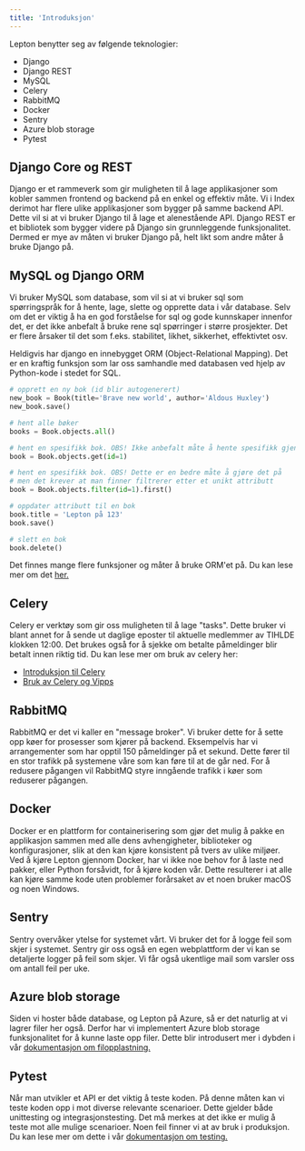 ```yaml
---
title: 'Introduksjon'
---
```


Lepton benytter seg av følgende teknologier:

- Django
- Django REST
- MySQL
- Celery
- RabbitMQ
- Docker
- Sentry
- Azure blob storage
- Pytest

## Django Core og REST

Django er et rammeverk som gir muligheten til å lage applikasjoner som kobler sammen frontend og backend på en enkel og effektiv måte. Vi i Index derimot har flere ulike applikasjoner som bygger på samme backend API. Dette vil si at vi bruker Django til å lage et alenestående API. Django REST er et bibliotek som bygger videre på Django sin grunnleggende funksjonalitet. Dermed er mye av måten vi bruker Django på, helt likt som andre måter å bruke Django på.

## MySQL og Django ORM

Vi bruker MySQL som database, som vil si at vi bruker sql som spørringspråk for å hente, lage, slette og opprette data i vår database. Selv om det er viktig å ha en god forståelse for sql og gode kunnskaper innenfor det, er det ikke anbefalt å bruke rene sql spørringer i større prosjekter. Det er flere årsaker til det som f.eks. stabilitet, likhet, sikkerhet, effektivtet osv.

Heldigvis har django en innebygget ORM (Object-Relational Mapping). Det er en kraftig funksjon som lar oss samhandle med databasen ved hjelp av Python-kode i stedet for SQL.

```python
# opprett en ny bok (id blir autogenerert)
new_book = Book(title='Brave new world', author='Aldous Huxley')
new_book.save()

# hent alle bøker
books = Book.objects.all()

# hent en spesifikk bok. OBS! Ikke anbefalt måte å hente spesifikk gjenstand
book = Book.objects.get(id=1)

# hent en spesifikk bok. OBS! Dette er en bedre måte å gjøre det på
# men det krever at man finner filtrerer etter et unikt attributt
book = Book.objects.filter(id=1).first()

# oppdater attributt til en bok
book.title = 'Lepton på 123'
book.save()

# slett en bok
book.delete()
```

Det finnes mange flere funksjoner og måter å bruke ORM'et på. Du kan lese mer om det [her.](https://docs.djangoproject.com/en/5.0/topics/db/queries/)

## Celery

Celery er verktøy som gir oss muligheten til å lage "tasks". Dette bruker vi blant annet for å sende ut daglige eposter til aktuelle medlemmer av TIHLDE klokken 12:00. Det brukes også for å sjekke om betalte påmeldinger blir betalt innen riktig tid. Du kan lese mer om bruk av celery her:

- [Introduksjon til Celery](https://codex.tihlde.org/)
- [Bruk av Celery og Vipps](https://codex.tihlde.org/)

## RabbitMQ

RabbitMQ er det vi kaller en "message broker". Vi bruker dette for å sette opp køer for prosesser som kjører på backend. Eksempelvis har vi arrangementer som har opptil 150 påmeldinger på et sekund. Dette fører til en stor trafikk på systemene våre som kan føre til at de går ned. For å redusere pågangen vil RabbitMQ styre inngående trafikk i køer som reduserer pågangen.

## Docker

Docker er en plattform for containerisering som gjør det mulig å pakke en applikasjon sammen med alle dens avhengigheter, biblioteker og konfigurasjoner, slik at den kan kjøre konsistent på tvers av ulike miljøer. Ved å kjøre Lepton gjennom Docker, har vi ikke noe behov for å laste ned pakker, eller Python forsåvidt, for å kjøre koden vår. Dette resulterer i at alle kan kjøre samme kode uten problemer forårsaket av et noen bruker macOS og noen Windows.

## Sentry

Sentry overvåker ytelse for systemet vårt. Vi bruker det for å logge feil som skjer i systemet. Sentry gir oss også en egen webplattform der vi kan se detaljerte logger på feil som skjer. Vi får også ukentlige mail som varsler oss om antall feil per uke.

## Azure blob storage

Siden vi hoster både database, og Lepton på Azure, så er det naturlig at vi lagrer filer her også. Derfor har vi implementert Azure blob storage funksjonalitet for å kunne laste opp filer. Dette blir introdusert mer i dybden i vår [dokumentasjon om filopplastning.](https://codex.tihlde.org/)

## Pytest

Når man utvikler et API er det viktig å teste koden. På denne måten kan vi teste koden opp i mot diverse relevante scenarioer. Dette gjelder både unittesting og integrasjonstesting. Det må merkes at det ikke er mulig å teste mot alle mulige scenarioer. Noen feil finner vi at av bruk i produksjon. Du kan lese mer om dette i vår [dokumentasjon om testing.](https://codex.tihlde.org/)
